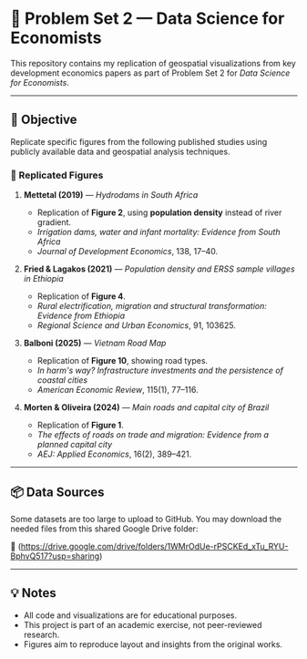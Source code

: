 # 📘 Problem Set 2 — Data Science for Economists

This repository contains my replication of geospatial visualizations from key development economics papers as part of Problem Set 2 for *Data Science for Economists*.

---

## 🧠 Objective

Replicate specific figures from the following published studies using publicly available data and geospatial analysis techniques.

### 📄 Replicated Figures

1. **Mettetal (2019)** — *Hydrodams in South Africa*  
   - Replication of **Figure 2**, using **population density** instead of river gradient.  
   - *Irrigation dams, water and infant mortality: Evidence from South Africa*  
   - *Journal of Development Economics*, 138, 17–40.

2. **Fried & Lagakos (2021)** — *Population density and ERSS sample villages in Ethiopia*  
   - Replication of **Figure 4**.  
   - *Rural electrification, migration and structural transformation: Evidence from Ethiopia*  
   - *Regional Science and Urban Economics*, 91, 103625.

3. **Balboni (2025)** — *Vietnam Road Map*  
   - Replication of **Figure 10**, showing road types.  
   - *In harm's way? Infrastructure investments and the persistence of coastal cities*  
   - *American Economic Review*, 115(1), 77–116.

4. **Morten & Oliveira (2024)** — *Main roads and capital city of Brazil*  
   - Replication of **Figure 1**.  
   - *The effects of roads on trade and migration: Evidence from a planned capital city*  
   - *AEJ: Applied Economics*, 16(2), 389–421.

--- 

## 📦 Data Sources

Some datasets are too large to upload to GitHub. You may download the needed files from this shared Google Drive folder:

🔗 (https://drive.google.com/drive/folders/1WMrOdUe-rPSCKEd_xTu_RYU-BphvQ517?usp=sharing)

---

## 💡 Notes

- All code and visualizations are for educational purposes.
- This project is part of an academic exercise, not peer-reviewed research.
- Figures aim to reproduce layout and insights from the original works.

